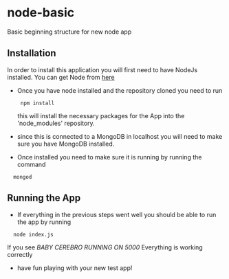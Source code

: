 # node-basic
Basic beginning structure for new node app

## Installation
In order to install this application you will first need to have NodeJs installed.  You can get Node from [here]('http://nodejs.org')

- Once you have node installed and the repository cloned you need to run
  
  ```
   npm install
  ```
  
  this will install the necessary packages for the App into the 'node_modules' repository.
  
- since this is connected to a MongoDB in localhost you will need to make sure you have MongoDB installed.
- Once installed you need to make sure it is running by running the command

```
  mongod
```

## Running the App

- If everything in the previous steps went well you should be able to run the app by running

```
  node index.js
```

If you see *BABY CEREBRO RUNNING ON 5000* Everything is working correctly
 - have fun playing with your new test app!
